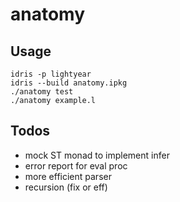 # anatomy

## Usage

```
idris -p lightyear
idris --build anatomy.ipkg
./anatomy test
./anatomy example.l
```

## Todos

* mock ST monad to implement infer
* error report for eval proc
* more efficient parser
* recursion (fix or eff)


